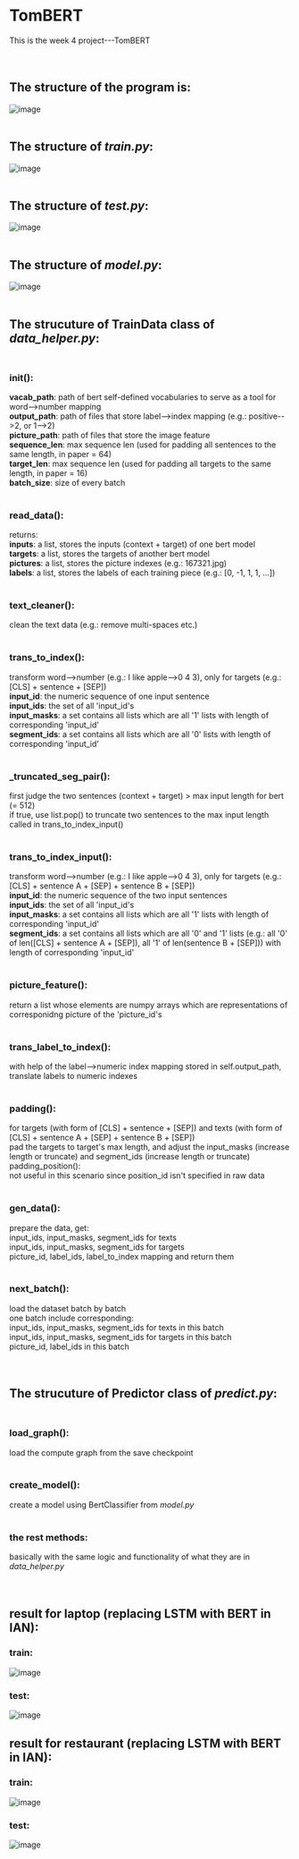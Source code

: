 TomBERT
======
This is the week 4 project---TomBERT<br><br><br>
## The structure of the program is:<br>
![image](https://user-images.githubusercontent.com/61720358/128211928-2a5c529c-c4e0-47df-a56b-c40d0c1afc48.png)
<br><br>
## The structure of *train.py*:<br>
![image](https://user-images.githubusercontent.com/61720358/128491711-b4444442-1a20-4a83-814a-2cab92cd9f4d.png)
<br><br>
## The structure of *test.py*:<br>
![image](https://user-images.githubusercontent.com/61720358/128491480-4e2349f2-1e0d-448c-adaf-60061163d9d9.png)
<br><br>
## The structure of *model.py*:<br> 
![image](https://user-images.githubusercontent.com/61720358/128511185-7d561ed4-b547-41c5-8dc7-a2bdf4f04fd3.png)
<br><br>
## The strucuture of **TrainData** class of *data_helper.py*:<br><br>
### init():<br>
**vacab_path**: path of bert self-defined vocabularies to serve as a tool for word-->number mapping<br>
**output_path**: path of files that store label-->index mapping (e.g.: positive-->2, or 1-->2)<br>
**picture_path**: path of files that store the image feature<br>
**sequence_len**: max sequence len (used for padding all sentences to the same length, in paper = 64)<br>
**target_len**: max sequence len (used for padding all targets to the same length, in paper = 16)<br>
**batch_size**: size of every batch<br>
<br>
### read_data():<br>
returns:<br>
**inputs**: a list, stores the inputs (context + target) of one bert model<br>
**targets**: a list, stores the targets of another bert model<br>
**pictures**: a list, stores the picture indexes (e.g.: 167321.jpg)<br>
**labels**: a list, stores the labels of each training piece (e.g.: [0, -1, 1, 1, ...])<br>
<br>
### text_cleaner():<br>
clean the text data (e.g.: remove multi-spaces etc.)<br>
<br>
### trans_to_index():<br>
transform word-->number (e.g.: I like apple-->0 4 3), only for targets (e.g.: [CLS] + sentence + [SEP])<br>
**input_id**: the numeric sequence of one input sentence<br>
**input_ids**: the set of all 'input_id's<br>
**input_masks**: a set contains all lists which are all '1' lists with length of corresponding 'input_id'<br>
**segment_ids**: a set contains all lists which are all '0' lists with length of corresponding 'input_id'<br>
<br>
### \_truncated_seg_pair():<br>
first judge the two sentences (context + target) > max input length for bert (= 512)<br>
if true, use list.pop() to truncate two sentences to the max input length<br>
called in trans_to_index_input()<br>
<br>
### trans_to_index_input():<br>
transform word-->number (e.g.: I like apple-->0 4 3), only for targets (e.g.: [CLS] + sentence A + [SEP] + sentence B + [SEP])<br>
**input_id**: the numeric sequence of the two input sentences<br>
**input_ids**: the set of all 'input_id's<br>
**input_masks**: a set contains all lists which are all '1' lists with length of corresponding 'input_id'<br>
**segment_ids**: a set contains all lists which are all '0' and '1' lists (e.g.: all '0' of len([CLS] + sentence A + [SEP]), all '1' of len(sentence B + [SEP])) with length of corresponding 'input_id'<br>
<br>
### picture_feature():<br>
return a list whose elements are numpy arrays which are representations of corresponidng picture of the 'picture_id's<br>
<br>
### trans_label_to_index():<br>
with help of the label-->numeric index mapping stored in self.output_path, translate labels to numeric indexes<br>
<br>
### padding():<br>
for targets (with form of [CLS] + sentence + [SEP]) and texts (with form of [CLS] + sentence A + [SEP] + sentence B + [SEP])<br>
pad the targets to target's max length, and adjust the input_masks (increase length or truncate) and segment_ids (increase length or truncate)<br>
padding_position():<br>
not useful in this scenario since position_id isn't specified in raw data<br>
<br>
### gen_data():<br>
prepare the data, get:<br>
input_ids, input_masks, segment_ids for texts<br>
input_ids, input_masks, segment_ids for targets<br>
picture_id, label_ids, label_to_index mapping and return them<br>
<br>
### next_batch():<br>
load the dataset batch by batch<br>
one batch include corresponding:<br>
input_ids, input_masks, segment_ids for texts in this batch<br>
input_ids, input_masks, segment_ids for targets in this batch<br>
picture_id, label_ids in this batch<br>
<br><br>
## The strucuture of **Predictor** class of *predict.py*:<br><br>
### load_graph():<br>
load the compute graph from the save checkpoint<br>
<br>
### create_model():<br>
create a model using BertClassifier from *model.py*<br>
<br>
### the rest methods:<br>
basically with the same logic and functionality of what they are in *data_helper.py*<br>
<br><br>
## result for laptop (replacing LSTM with BERT in IAN):<br>
### train:<br>
![image](https://user-images.githubusercontent.com/61720358/129133717-6e27a7bb-6d80-4c6c-bf29-61cd84b3deeb.png)
### test:<br>
![image](https://user-images.githubusercontent.com/61720358/129133776-6648bafc-a40b-47fe-ac2a-d6acb605b590.png)
## result for restaurant (replacing LSTM with BERT in IAN):<br>
### train:<br>
![image](https://user-images.githubusercontent.com/61720358/129133862-4a6aa7fa-06a3-42cc-a8e3-1e57c9fdf0d5.png)
### test:<br>
![image](https://user-images.githubusercontent.com/61720358/129133909-1e9a3ad6-d435-4563-b6e1-5cff3854cbb3.png)

